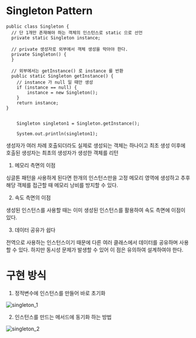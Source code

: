 # Singleton Pattern

    public class Singleton {
      // 단 1개만 존재해야 하는 객체의 인스턴스로 static 으로 선언
      private static Singleton instance;

      // private 생성자로 외부에서 객체 생성을 막아야 한다.
      private Singleton() {
      }

      // 외부에서는 getInstance() 로 instance 를 반환
      public static Singleton getInstance() {
        // instance 가 null 일 때만 생성
        if (instance == null) {
            instance = new Singleton();
        }
        return instance;
    }

    
        Singleton singleton1 = Singleton.getInstance();

        System.out.println(singleton1);
    
생성자가 여러 차례 호출되더라도 실제로 생성되는 객체는 하나이고 최초 생성 이후에 호출된 생성자는 최초의 생성자가 생성한 객체를 리턴


1. 메모리 측면의 이점

싱글톤 패턴을 사용하게 된다면 한개의 인스턴스만을 고정 메모리 영역에 생성하고 추후 해당 객체를 접근할 때 메모리 낭비를 방지할 수 있다.

2. 속도 측면의 이점

생성된 인스턴스를 사용할 때는 이미 생성된 인스턴스를 활용하여 속도 측면에 이점이 있다.

3. 데이터 공유가 쉽다


전역으로 사용하는 인스턴스이기 때문에 다른 여러 클래스에서 데이터를 공유하며 사용할 수 있다. 하지만 동시성 문제가 발생할 수 있어 이 점은 유의하여 설계하여야 한다.


# 구현 방식
1. 정적변수에 인스턴스를 만들어 바로 초기화

![singleton_1](https://github.com/haji8-thehaji/lecture-java/blob/main/download/java-designpattern/05.Singleton%20Pattern/singleton_1.png?raw=true)

2. 인스턴스를 만드는 메서드에 동기화 하는 방법

![singleton_2](https://github.com/haji8-thehaji/lecture-java/blob/main/download/java-designpattern/05.Singleton%20Pattern/singleton_22.png?raw=true)

